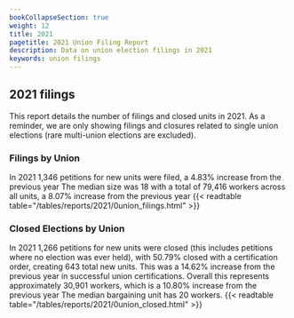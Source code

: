 ```yaml
---
bookCollapseSection: true
weight: 12
title: 2021
pagetitle: 2021 Union Filing Report
description: Data on union election filings in 2021
keywords: union filings
---
```


## 2021 filings

This report details the number of filings and closed units in 2021. As a reminder, we are only showing filings and closures related to single union elections (rare multi-union elections are excluded).

### Filings by Union
In 2021 1,346 petitions for new units were filed, a 4.83% increase from the previous year The median size was 18 with a total of 79,416 workers across all units, a 8.07% increase from the previous year
{{< readtable table="/tables/reports/2021/0union_filings.html" >}}

### Closed Elections by Union
In 2021 1,266 petitions for new units were closed (this includes petitions where no election was ever held), with 50.79% closed with a certification order, creating 643 total new units. This was a 14.62% increase from the previous year in successful union certifications. Overall this represents approximately 30,901 workers, which is a 10.80% increase from the previous year The median bargaining unit has 20 workers.
{{< readtable table="/tables/reports/2021/0union_closed.html" >}}
